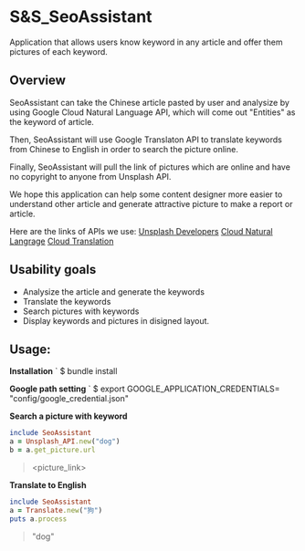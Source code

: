 # S&S_SeoAssistant
Application that allows users know keyword in any article and offer them pictures of each keyword.   

## Overview
SeoAssistant can take the Chinese article pasted by user and analysize by using Google Cloud Natural Language API, which will come out "Entities" as the keyword of article.

Then, SeoAssistant will use Google Translaton API to translate keywords from Chinese to English in order to search the picture online.

Finally, SeoAssistant will pull the link of pictures which are online and have no copyright to anyone from Unsplash API.

We hope this application can help some content designer more easier to understand other article and generate attractive picture to make a report or article.

Here are the links of APIs we use:
[Unsplash Developers](https://unsplash.com/developers)
[Cloud Natural Langrage](https://cloud.google.com/natural-language/docs/quickstart-client-libraries#client-libraries-usage-ruby) 
[Cloud Translation](https://cloud.google.com/translate/docs/quickstart-client-libraries)

## Usability goals
* Analysize the article and generate the keywords
* Translate the keywords
* Search pictures with keywords
* Display keywords and pictures in disigned layout. 

## Usage:

**Installation**
` $ bundle install

**Google path setting**
` $ export GOOGLE_APPLICATION_CREDENTIALS= "config/google_credential.json"

**Search a picture with keyword**
```ruby
include SeoAssistant
a = Unsplash_API.new("dog")
b = a.get_picture.url
```
> <picture_link>

**Translate to English**
```ruby
include SeoAssistant
a = Translate.new("狗")
puts a.process
```
> "dog"
